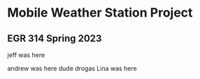 
# Mobile Weather Station Project

## EGR 314 Spring 2023
 
 
 
 jeff was here 
 
 andrew was here
dude drogas
Lina was here
